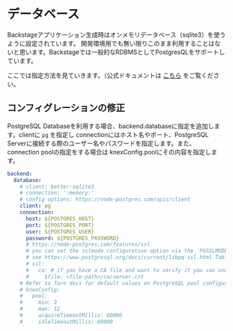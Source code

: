 # データベース

Backstageアプリケーション生成時はオンメモリデータベース（sqlite3）を使うように設定されています。
開発環境用でも無い限りこのまま利用することはないと思います。Backstageでは一般的なRDBMSとしてPostgresQLをサポートしています。

ここでは指定方法を見ていきます。（公式ドキュメントは [こちら](https://backstage.io/docs/tutorials/switching-sqlite-postgres/) をご覧ください。

## コンフィグレーションの修正

PostgreSQL Databaseを利用する場合、backend.databaseに指定を追加します。clientに `pg` を指定し connectionにはホスト名やポート、PostgreSQL Serverに接続する際のユーザー名やパスワードを指定します。また、connection poolの指定をする場合は knexConfig.poolにその内容を指定します。

```yaml
backend:
  database:
    # client: better-sqlite3
    # connection: ':memory:'
    # config options: https://node-postgres.com/apis/client
    client: pg
    connection:
      host: ${POSTGRES_HOST}
      port: ${POSTGRES_PORT}
      user: ${POSTGRES_USER}
      password: ${POSTGRES_PASSWORD}
      # https://node-postgres.com/features/ssl
      # you can set the sslmode configuration option via the `PGSSLMODE` environment variable
      # see https://www.postgresql.org/docs/current/libpq-ssl.html Table 33.1. SSL Mode Descriptions (e.g. require)
      # ssl:
      #   ca: # if you have a CA file and want to verify it you can uncomment this section
      #     $file: <file-path>/ca/server.crt
    # Refer to Tarn docs for default values on PostgreSQL pool configuration - https://github.com/Vincit/tarn.js
    # knexConfig:
    #   pool:
    #     min: 3
    #     max: 12
    #     acquireTimeoutMillis: 60000
    #     idleTimeoutMillis: 60000      
```